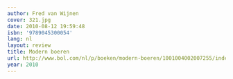 ```yaml
---
author: Fred van Wijnen
cover: 321.jpg
date: 2010-08-12 19:59:48
isbn: '9789045300054'
lang: nl
layout: review
title: Modern boeren
url: http://www.bol.com/nl/p/boeken/modern-boeren/1001004002007255/index.html
year: 2010
---
```


